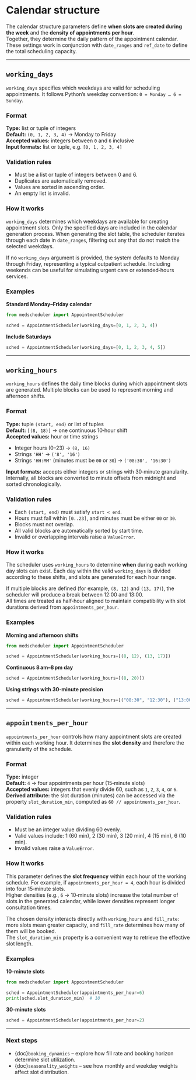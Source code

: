 # Calendar structure

The calendar structure parameters define **when slots are created during the week** and the **density of appointments per hour**.  
Together, they determine the daily pattern of the appointment calendar. These settings work in conjunction with `date_ranges` and `ref_date` to define the total scheduling capacity.

---

## `working_days`

`working_days` specifies which weekdays are valid for scheduling appointments. It follows Python’s weekday convention: `0 = Monday … 6 = Sunday`.

### Format

**Type:** list or tuple of integers  
**Default:** `(0, 1, 2, 3, 4)` → Monday to Friday  
**Accepted values:** integers between `0` and `6` inclusive  
**Input formats:** list or tuple, e.g. `[0, 1, 2, 3, 4]`

### Validation rules

- Must be a list or tuple of integers between 0 and 6.  
- Duplicates are automatically removed.  
- Values are sorted in ascending order.  
- An empty list is invalid.  

### How it works

`working_days` determines which weekdays are available for creating appointment slots. Only the specified days are included in the calendar generation process. When generating the slot table, the scheduler iterates through each date in `date_ranges`, filtering out any that do not match the selected weekdays.  

If no `working_days` argument is provided, the system defaults to Monday through Friday, representing a typical outpatient schedule. Including weekends can be useful for simulating urgent care or extended‑hours services.

### Examples

**Standard Monday–Friday calendar**
```python
from medscheduler import AppointmentScheduler

sched = AppointmentScheduler(working_days=[0, 1, 2, 3, 4])
```

**Include Saturdays**
```python
sched = AppointmentScheduler(working_days=[0, 1, 2, 3, 4, 5])
```

---

## `working_hours`

`working_hours` defines the daily time blocks during which appointment slots are generated. Multiple blocks can be used to represent morning and afternoon shifts.

### Format

**Type:** tuple `(start, end)` or list of tuples  
**Default:** `[(8, 18)]` → one continuous 10‑hour shift  
**Accepted values:** hour or time strings  
- Integer hours (0–23) → `(8, 16)`  
- Strings `'HH'` → `('8', '16')`  
- Strings `'HH:MM'` (minutes must be `00` or `30`) → `('08:30', '16:30')`

**Input formats:** accepts either integers or strings with 30‑minute granularity. Internally, all blocks are converted to minute offsets from midnight and sorted chronologically.

### Validation rules

- Each `(start, end)` must satisfy `start < end`.  
- Hours must fall within `[0..23]`, and minutes must be either `00` or `30`.  
- Blocks must not overlap.  
- All valid blocks are automatically sorted by start time.  
- Invalid or overlapping intervals raise a `ValueError`.  

### How it works

The scheduler uses `working_hours` to determine **when** during each working day slots can exist. Each day within the valid `working_days` is divided according to these shifts, and slots are generated for each hour range.  

If multiple blocks are defined (for example, `(8, 12)` and `(13, 17)`), the scheduler will produce a break between 12:00 and 13:00.  
All times are treated as half‑hour aligned to maintain compatibility with slot durations derived from `appointments_per_hour`.

### Examples

**Morning and afternoon shifts**
```python
from medscheduler import AppointmentScheduler

sched = AppointmentScheduler(working_hours=[(8, 12), (13, 17)])
```

**Continuous 8 am–8 pm day**
```python
sched = AppointmentScheduler(working_hours=[(8, 20)])
```

**Using strings with 30‑minute precision**
```python
sched = AppointmentScheduler(working_hours=[("08:30", "12:30"), ("13:00", "18:00")])
```

---

## `appointments_per_hour`

`appointments_per_hour` controls how many appointment slots are created within each working hour. It determines the **slot density** and therefore the granularity of the schedule.

### Format

**Type:** integer  
**Default:** `4` → four appointments per hour (15‑minute slots)  
**Accepted values:** integers that evenly divide 60, such as `1`, `2`, `3`, `4`, or `6`.  
**Derived attribute:** the slot duration (minutes) can be accessed via the property `slot_duration_min`, computed as `60 // appointments_per_hour`.

### Validation rules

- Must be an integer value dividing 60 evenly.  
- Valid values include: 1 (60 min), 2 (30 min), 3 (20 min), 4 (15 min), 6 (10 min).
- Invalid values raise a `ValueError`.  

### How it works

This parameter defines the **slot frequency** within each hour of the working schedule. For example, if `appointments_per_hour = 4`, each hour is divided into four 15‑minute slots.  
Higher densities (e.g., `6` → 10‑minute slots) increase the total number of slots in the generated calendar, while lower densities represent longer consultation times.  

The chosen density interacts directly with `working_hours` and `fill_rate`: more slots mean greater capacity, and `fill_rate` determines how many of them will be booked.  
The `slot_duration_min` property is a convenient way to retrieve the effective slot length.

### Examples

**10‑minute slots**
```python
from medscheduler import AppointmentScheduler

sched = AppointmentScheduler(appointments_per_hour=6)
print(sched.slot_duration_min)  # 10
```

**30‑minute slots**
```python
sched = AppointmentScheduler(appointments_per_hour=2)
```

---

### Next steps

- {doc}`booking_dynamics` – explore how fill rate and booking horizon determine slot utilization.  
- {doc}`seasonality_weights` – see how monthly and weekday weights affect slot distribution.

